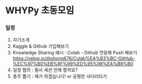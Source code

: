 # WHYPy 초동모임

### 일정
1. 자기소개
2. Kaggle & Github 가입해보기
3. Knowledge Sharing 예시 : Colab - Github 연동해 Push 해보기  
https://velog.io/@shong676/Colab%EA%B3%BC-GitHub-%EC%97%B0%EB%8F%99%ED%95%98%EA%B8%B0
4. 일정 협의 : 필사 세션 언제 할까요?  
5. 총무 뽑기 : 제가 하겠습니다! or 공평한 사다리타기

